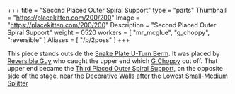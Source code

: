 +++
title = "Second Placed Outer Spiral Support"
type = "parts"
Thumbnail = "https://placekitten.com/200/200"
Image = "https://placekitten.com/200/200"
Description = "Second Placed Outer Spiral Support"
weight = 0520
workers = [
    "mr_mcglue",
    "g_choppy",
    "reversible"
]
Aliases = [
    "/p/2poss"
]
+++

This piece stands outside the [Snake Plate U-Turn Berm](/p/sputb).  It was placed by [Reversible Guy](/w/rg) who caught the upper end which [G Choppy](/w/gc) cut off.  That upper end became the [Third Placed Outer Spiral Support](/p/3poss), on the opposite side of the stage, near the [Decorative Walls after the Lowest Small-Medium Splitter](/p/dwatlsms)